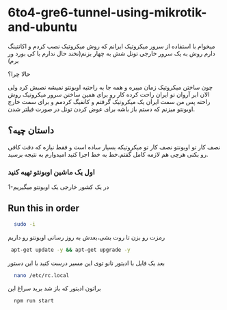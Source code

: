 # 6to4-gre6-tunnel-using-mikrotik-and-ubuntu
میخوام با استفاده از سرور میکروتیک ایرانم که روش میکروتیک نصب کردم و اکانتینگ دارم روش به یک سرور خارجی تونل شش به چهار بزنم(نخند حال ندارم با کی بورد ور برم)

حالا چرا؟


چون ساختن میکروتیک زمان میبره و همه جا به راحتیه اوبونتو نمیشه نصبش کرد ولی الان ابر آروان تو ایران راحت کرده کار رو برای همین ساختن سرور میکروتیک روش راحته پس من سمت ایران یک میکروتیک گرفتم و کانفیگ کردمم و برای سمت خارج اوبونتو میزنم که دستم باز باشه برای عوض کردن تونل در صورت فیلتر شدن.


## داستان چیه؟

نصف کار تو اوبونتو نصف کار تو میکروتیکه بسیار ساده است و فقط نیازه که دقت کافی رو بکنی هرچی هم لازمه کامل گفتم.خط به خط اجرا کنید امیدوارم به نتیجه برسید.

### اول یک ماشین اوبونتو تهیه کنید
1-در یک کشور خارجی یک اوبونتو میگیریم


## Run this in order


```bash
  sudo -i
```

رمزت رو بزن تا روت بشی،بعدش به روز رسانی اوبونتو رو داریم
```bash
 apt-get update -y && apt-get upgrade -y
```

بعد یک فایل با ادیتور نانو توی این مسیر درست کنید با این دستور
```bash
  nano /etc/rc.local
```

براتون ادیتور که باز شد برید سراغ این 
```bash
  npm run start
```
